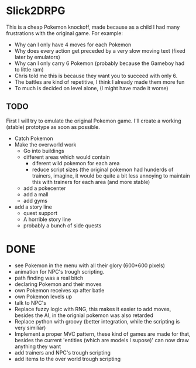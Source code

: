 # Slick2DRPG

This is a cheap Pokemon knockoff, made because as a child I had many
frustrations with the original game. For example:

* Why can I only have 4 moves for each Pokemon
* Why does every action get preceded by a very slow moving text (fixed later by emulators)
* Why can I only carry 6 Pokemon (probably because the Gameboy had to little ram)
*	Chris told me this is because they want you to succeed with only 6.
* The battles are kind of repetitive, I think I already made them more fun
* To much is decided on level alone, (I might have made it worse)

## TODO
First I will try to emulate the original Pokemon game. I'll create a working (stable) prototype
as soon as possible.
* Catch Pokemon
* Make the overworld work
	* Go into buildings
	* different areas which would contain
		* diferent wild pokemon for each area
		* reduce script sizes (the original pokemon had hunderds of trainers, imagine, it would be quite a bit less annoying to maintain this with trainers for each area (and more stable)
	* add a pokecenter
	* add a mall
	* add gyms
* add a story line
	* quest support
	* A horrible story line
	* probably a bunch of side quests

# DONE
* see Pokemon in the menu with all their glory (600\*600 pixels)
* animation for NPC's trough scripting.
* path finding was a real bitch
* declaring Pokemon and their moves
* own Pokemon receives xp after batle
* own Pokemon levels up
* talk to NPC's
* Replace fuzzy logic with RNG, this makes it easier to add moves, besides the AI, in the orignial pokemon was also retarded
* Replace python with groovy (better integration, while the scripting is very similiar)
* Implement a proper MVC pattern, these kind of games are made for that, besides the current 'entities (which are models I supose)' can now draw anything they want
* add trainers and NPC's trough scripting
* add items to the over world trough scripting
